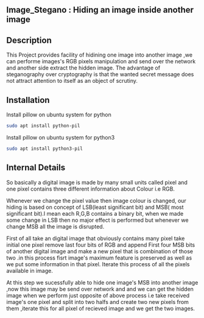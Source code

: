 ## Image_Stegano : Hiding an image inside another image

## Description

This Project provides facility of hidining one image into another image ,we can performe images's RGB pixels
manipulation and send over the network and another side extract the hidden image. The advantage of steganography
over cryptography is that the wanted secret message does not attract attention to itself as an
object of scrutiny.


## Installation

Install pillow on ubuntu system for python

```bash
sudo apt install python-pil
```

Install pillow on ubuntu system for python3

```bash
sudo apt install python3-pil
```


## Internal Details

So basically a digital image is made by many small units called pixel and one pixel contains three different information
about Colour i.e RGB.

Whenever we change the pixel value then image colour is changed, our hiding is based on concept of LSB(least significant bit) and MSB( most significant bit).I mean each R,G,B contains a binary bit, when we made some change in LSB then no major
effect is performed but whenever we change MSB all the image is disrupted.


First of all take an digital image that obviously contains many pixel take initial one pixel remove last four bits of RGB 
and append First four MSB bits of another digital image and make a new pixel that is combination of those two .in this 
process fisrt image's maximum feature is preserved as well as we put some information in that pixel. Iterate this process of all the pixels available in image.


At this step we sucessfully able to hide one image's MSB into another image ,now this image may be send over network and 
and we can get the hidden image when we perform just opposite of above process i.e take received image's one pixel and split into two halfs and create two new pixels from them ,iterate this for all pixel of recieved image and we get the  two images.





